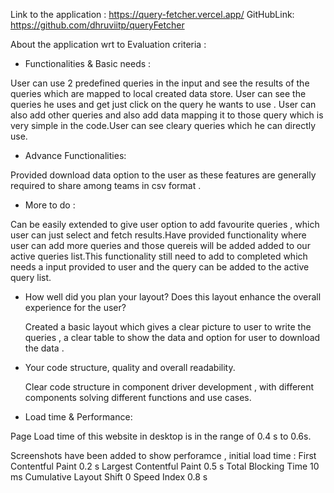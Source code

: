 Link to the application : https://query-fetcher.vercel.app/
GitHubLink: https://github.com/dhruviitp/queryFetcher

About the application wrt to Evaluation criteria :

- Functionalities & Basic needs :

User can use 2 predefined queries in the input and see the results of the queries which are mapped to local created data store.
User can see the queries he uses and get just click on the query he wants to use .
User can also add other queries and also add data mapping it to those query which is very simple in the code.User can see cleary queries which he can directly use.

- Advance Functionalities:

Provided download data option to the user as these features are generally required to share among teams in csv format .

- More to do :

Can be easily extended to give user option to add favourite queries , which user can just select and fetch results.Have provided functionality where user can add more queries and those quereis will be added added to our active queries list.This functionality still need to add to completed which needs a input provided to user and the query can be added to the active query list.

- How well did you plan your layout? Does this layout enhance the overall experience for the user?

  Created a basic layout which gives a clear picture to user to write the queries , a clear table to show the data and option for user to download the data .

- Your code structure, quality and overall readability.

  Clear code structure in component driver development , with different components solving different functions and use cases.

- Load time & Performance:

Page Load time of this website in desktop is in the range of 0.4 s to 0.6s.

Screenshots have been added to show perforamce , initial load time :
First Contentful Paint
0.2 s
Largest Contentful Paint
0.5 s
Total Blocking Time
10 ms
Cumulative Layout Shift
0
Speed Index
0.8 s
